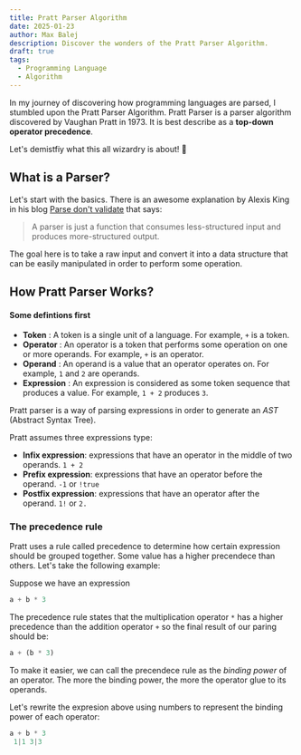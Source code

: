 ```yaml
---
title: Pratt Parser Algorithm
date: 2025-01-23
author: Max Balej
description: Discover the wonders of the Pratt Parser Algorithm.
draft: true
tags:
  - Programming Language
  - Algorithm
---
```


In my journey of discovering how programming languages are parsed, I stumbled upon the Pratt Parser Algorithm.
Pratt Parser is a parser algorithm discovered by Vaughan Pratt in 1973. It is best describe as a **top-down operator precedence**.

Let's demistfiy what this all wizardry is about! :mage:

## What is a Parser?

Let's start with the basics. There is an awesome explanation by Alexis King in his blog [Parse don't validate](https://lexi-lambda.github.io/blog/2019/11/05/parse-don-t-validate/#:~:text=Consider%3A%20what%20is%20a%20parser%3F%20Really%2C%20a%20parser%20is%20just%20a%20function%20that%20consumes%20less%2Dstructured%20input%20and%20produces%20more%2Dstructured%20output.)
that says:

> A parser is just a function that consumes less-structured input and produces more-structured output.

The goal here is to take a raw input and convert it into a data structure that can be easily manipulated in order to
perform some operation.

## How Pratt Parser Works?

#### Some defintions first

- **Token** : A token is a single unit of a language. For example, `+` is a token.
- **Operator** : An operator is a token that performs some operation on one or more operands. For example, `+` is an operator.
- **Operand** : An operand is a value that an operator operates on. For example, `1` and `2` are operands.
- **Expression** : An expression is considered as some token sequence that produces a value. For example, `1 + 2` produces `3`.

Pratt parser is a way of parsing expressions in order to generate an _AST_ (Abstract Syntax Tree).

Pratt assumes three expressions type:

- **Infix expression**: expressions that have an operator in the middle of two operands. `1 + 2`
- **Prefix expression**: expressions that have an operator before the operand. `-1` or `!true`
- **Postfix expression**: expressions that have an operator after the operand. `1!` or `2.`

### The precedence rule

Pratt uses a rule called precedence to determine how certain expression should be grouped together.
Some value has a higher precendece than others. Let's take the following example:

Suppose we have an expression

```rust
a + b * 3
```

The precedence rule states that the multiplication operator `*` has a higher precedence than the addition operator `+`
so the final result of our paring should be:

```rust
a + (b * 3)
```

To make it easier, we can call the precendece rule as the _binding power_ of an operator. The more the binding power, the
more the operator glue to its operands.

Let's rewrite the expresion above using numbers to represent the binding power of each operator:

```rust
a + b * 3
 1|1 3|3
```
